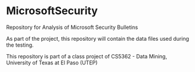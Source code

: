 # MicrosoftSecurity
Repository for Analysis of Microsoft Security Bulletins

As part of the project, this repository will contain the data files used during the testing.

This repository is part of a class project of CS5362 - Data Mining, University of Texas at El Paso (UTEP)

